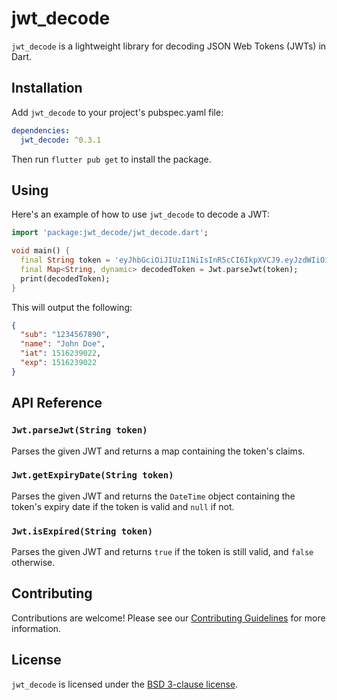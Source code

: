 # jwt_decode

`jwt_decode` is a lightweight library for decoding JSON Web Tokens (JWTs) in Dart.

## Installation

Add `jwt_decode` to your project's pubspec.yaml file:

```yaml
dependencies:
  jwt_decode: ^0.3.1
```

Then run `flutter pub get` to install the package.

## Using

Here's an example of how to use `jwt_decode` to decode a JWT:

```dart
import 'package:jwt_decode/jwt_decode.dart';

void main() {
  final String token = 'eyJhbGciOiJIUzI1NiIsInR5cCI6IkpXVCJ9.eyJzdWIiOiIxMjM0NTY3ODkwIiwibmFtZSI6IkpvaG4gRG9lIiwiaWF0IjoxNTE2MjM5MDIyLCJleHAiOjE1MTYyMzkwMjJ9.SflKxwRJSMeKKF2QT4fwpMeJf36POk6yJV_adQssw5c';
  final Map<String, dynamic> decodedToken = Jwt.parseJwt(token);
  print(decodedToken);
}
```

This will output the following:

```json
{
  "sub": "1234567890",
  "name": "John Doe",
  "iat": 1516239022,
  "exp": 1516239022
}
```

## API Reference

### `Jwt.parseJwt(String token)`

Parses the given JWT and returns a map containing the token's claims.

### `Jwt.getExpiryDate(String token)`

Parses the given JWT and returns the `DateTime` object containing the
token's expiry date if the token is valid and `null` if not.

### `Jwt.isExpired(String token)`

Parses the given JWT and returns `true` if the token is still valid,
and `false` otherwise.

## Contributing

Contributions are welcome! Please see our [Contributing Guidelines](CONTRIBUTING.md) for more information.

## License

`jwt_decode` is licensed under the [BSD 3-clause license](LICENSE).
